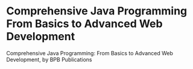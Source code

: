 # Comprehensive Java Programming From Basics to Advanced Web Development
 Comprehensive Java Programming: From Basics to Advanced Web Development, by BPB Publications

